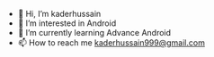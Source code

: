 - 👋 Hi, I’m kaderhussain
- 👀 I’m interested in Android
- 🌱 I’m currently learning Advance Android
- 📫 How to reach me kaderhussain999@gmail.com

<!---
kaderhussain/kaderhussain is a ✨ special ✨ repository because its `README.md` (this file) appears on your GitHub profile.
You can click the Preview link to take a look at your changes.
--->
